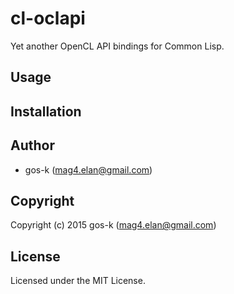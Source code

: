 # cl-oclapi
Yet another OpenCL API bindings for Common Lisp.

## Usage

## Installation

## Author

* gos-k (mag4.elan@gmail.com)

## Copyright

Copyright (c) 2015 gos-k (mag4.elan@gmail.com)

## License

Licensed under the MIT License.
